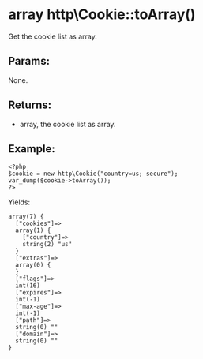 # array http\Cookie::toArray()

Get the cookie list as array.

## Params:

None.

## Returns:

* array, the cookie list as array.

## Example:

    <?php
    $cookie = new http\Cookie("country=us; secure");
    var_dump($cookie->toArray());
    ?>

Yields:

    array(7) {
      ["cookies"]=>
      array(1) {
        ["country"]=>
        string(2) "us"
      }
      ["extras"]=>
      array(0) {
      }
      ["flags"]=>
      int(16)
      ["expires"]=>
      int(-1)
      ["max-age"]=>
      int(-1)
      ["path"]=>
      string(0) ""
      ["domain"]=>
      string(0) ""
    }
